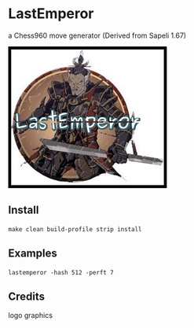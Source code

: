 # LastEmperor
a Chess960 move generator (Derived from Sapeli 1.67)

![LastEmperor](https://github.com/SamuraiDangyo/LastEmperor/blob/master/logo.jpg)

## Install
```
make clean build-profile strip install
```

## Examples
```
lastemperor -hash 512 -perft 7
```
## Credits
logo graphics

